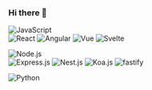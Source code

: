 ### Hi there 👋

![JavaScript](https://img.shields.io/badge/-JavaScript-090909?style=for-the-badge&logo=JavaScript&logoColor=E9D54D)
 <br/>
  ![React](https://img.shields.io/badge/-React-090909?style=for-the-badge&logo=react&logoColor=47C5FB)
  ![Angular](https://img.shields.io/badge/-Angular-090909?style=for-the-badge&logo=angular&logoColor=red)
  ![Vue](https://img.shields.io/badge/-Vue.js-090909?style=for-the-badge&logo=Vue.js&logoColor=green)
  ![Svelte](https://img.shields.io/badge/-svelte-090909?style=for-the-badge&logo=svelte&logoColor=orange)
  
![Node.js](https://img.shields.io/badge/-Node.js-090909?style=for-the-badge&logo=node.js&logoColor=green)
  <br/>
  ![Express.js](https://img.shields.io/badge/-Express.js-090909?style=for-the-badge&logo=express&logoColor=green)
  ![Nest.js](https://img.shields.io/badge/-Nest.js-090909?style=for-the-badge&logo=nest.js&logoColor=green)
  ![Koa.js](https://img.shields.io/badge/-Koa.js-090909?style=for-the-badge&logo=Koa.js&logoColor=green)
  ![fastify](https://img.shields.io/badge/-fastify-090909?style=for-the-badge&logo=fastify&logoColor=green)


![Python](https://img.shields.io/badge/-Python-090909?style=for-the-badge&logo=python&logoColor=green)




